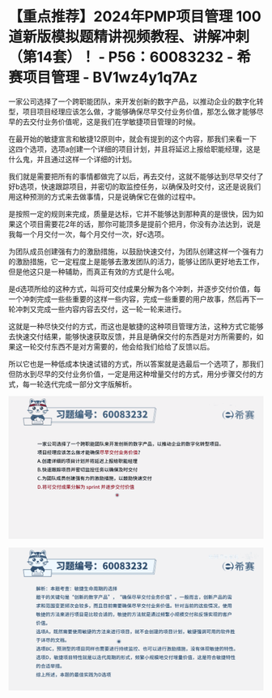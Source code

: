 # 【重点推荐】2024年PMP项目管理 100道新版模拟题精讲视频教程、讲解冲刺（第14套）！ - P56：60083232 - 希赛项目管理 - BV1wz4y1q7Az

一家公司选择了一个跨职能团队，来开发创新的数字产品，以推动企业的数字化转型，项目项目经理应该怎么做，才能够确保尽早交付业务价值，那怎么做才能够尽早的去交付业务价值呢，这是我们在学敏捷项目管理的时候。

在最开始的敏捷宣言和敏捷12原则中，就会有提到的这个内容，那我们来看一下这四个选项，选项a创建一个详细的项目计划，并且将延迟上报给职能经理，这是什么鬼，并且通过这样一个详细的计划。

我们就是需要把所有的事情都做完了以后，再去交付，这就不能够达到尽早交付了好b选项，快速跟踪项目，并密切的取监控任务，以确保及时交付，这还是说我们用这种预测的方式来去做事情，只是说确保它在做的过程中。

是按照一定的规则来完成，质量是达标，它并不能够达到那种真的是很快，因为如果这个项目需要花2年的话，那你可能顶多是提前个把月，你没有办法达到，说是我每一个月交付一次，每个月交付一次，好c选项。

为团队成员创建强有力的激励措施，以鼓励快速交付，为团队创建这样一个强有力的激励措施，它一定程度上是能够去激发团队的活力，能够让团队更好地去工作，但是他这只是一种辅助，而真正有效的方式是什么呢。

是d选项所给的这种方式，叫将可交付成果分解为各个冲刺，并逐步交付价值，每一个冲刺完成一些些重要的这样一些内容，完成一些重要的用户故事，然后再下一轮冲刺又完成一些内容内容去交付，这一轮一轮来进行。

这就是一种尽快交付的方式，而这也是敏捷的这种项目管理方法，这种方式它能够去快速交付结果，能够快速获取反馈，并且是确保交付的东西是对方所需要的，如果这一轮交付东西不是对方需要的，他会给我们给给了反馈以后。

所以它也是一种低成本快速试错的方式，所以答案就是选最后一个选项了，那我们但防水到尽早的交付业务价值，一定是用这种增量交付的方式，用分步骤交付的方式，每一轮迭代完成一部分文字版解析。



![](img/e7dd5c47c78d9be95b484ae3006105a0_1.png)

![](img/e7dd5c47c78d9be95b484ae3006105a0_2.png)
